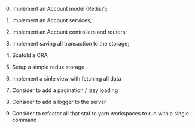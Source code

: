 0. Implement an Account model (Redis?);
1. Implement an Account services;
2. Implement an Account controllers and routers;
3. Implement saving all transaction to the storage;

4. Scafold a CRA
5. Setup a simple redux storage 
5. Implement a sinle view with fetching all data

6. Consider to add a pagination / lazy loading
7. Consider to add a logger to the server
8. Consider to refactor all that staf to yarn workspaces to run with a single command
